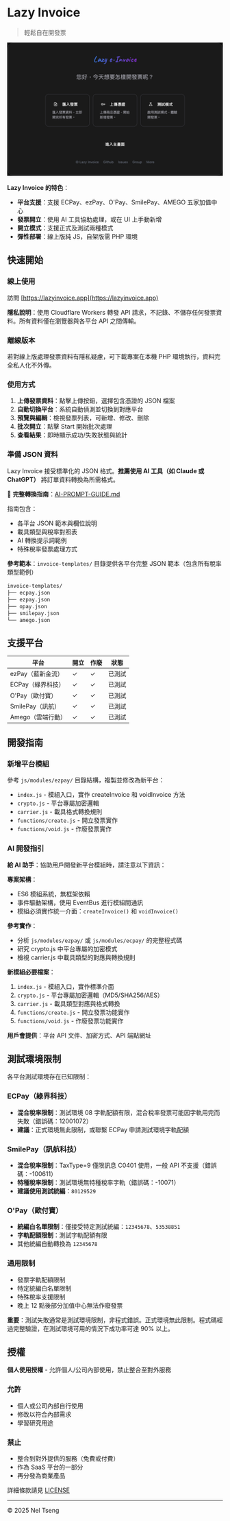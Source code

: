 # Lazy Invoice

> 輕鬆自在開發票

![Lazy Invoice 歡迎畫面](assets/images/screenshots/intro.png)


**Lazy Invoice 的特色**：
- **平台支援**：支援 ECPay、ezPay、O'Pay、SmilePay、AMEGO 五家加值中心
- **發票開立**：使用 AI 工具協助處理，或在 UI 上手動新增
- **開立模式**：支援正式及測試兩種模式
- **彈性部署**：線上版純 JS，自架版需 PHP 環境

## 快速開始

### 線上使用
訪問 [https://lazyinvoice.app](https://lazyinvoice.app)

**隱私說明**：使用 Cloudflare Workers 轉發 API 請求，不記錄、不儲存任何發票資料。所有資料僅在瀏覽器與各平台 API 之間傳輸。

### 離線版本

若對線上版處理發票資料有隱私疑慮，可下載專案在本機 PHP 環境執行，資料完全私人化不外傳。

### 使用方式

1. **上傳發票資料**：點擊上傳按鈕，選擇包含憑證的 JSON 檔案
2. **自動切換平台**：系統自動偵測並切換到對應平台
3. **預覽與編輯**：檢視發票列表，可新增、修改、刪除
4. **批次開立**：點擊 Start 開始批次處理
5. **查看結果**：即時顯示成功/失敗狀態與統計

### 準備 JSON 資料

Lazy Invoice 接受標準化的 JSON 格式。**推薦使用 AI 工具（如 Claude 或 ChatGPT）** 將訂單資料轉換為所需格式。

📖 **完整轉換指南**：[AI-PROMPT-GUIDE.md](AI-PROMPT-GUIDE.md)

指南包含：
- 各平台 JSON 範本與欄位說明
- 載具類型與稅率對照表
- AI 轉換提示詞範例
- 特殊稅率發票處理方式

**參考範本**：`invoice-templates/` 目錄提供各平台完整 JSON 範本（包含所有稅率類型範例）
```
invoice-templates/
├── ecpay.json
├── ezpay.json
├── opay.json
├── smilepay.json
└── amego.json
```

## 支援平台

| 平台 | 開立 | 作廢 | 狀態 |
|-----|-----|-----|-----|
| ezPay（藍新金流） | ✓ | ✓ | 已測試 |
| ECPay（綠界科技） | ✓ | ✓ | 已測試 |
| O'Pay（歐付寶） | ✓ | ✓ | 已測試 |
| SmilePay（訊航） | ✓ | ✓ | 已測試 |
| Amego（雲端行動） | ✓ | ✓ | 已測試 |

## 開發指南

### 新增平台模組

參考 `js/modules/ezpay/` 目錄結構，複製並修改為新平台：

- `index.js` - 模組入口，實作 createInvoice 和 voidInvoice 方法
- `crypto.js` - 平台專屬加密邏輯
- `carrier.js` - 載具格式轉換規則
- `functions/create.js` - 開立發票實作
- `functions/void.js` - 作廢發票實作

### AI 開發指引

**給 AI 助手**：協助用戶開發新平台模組時，請注意以下資訊：

**專案架構**：
- ES6 模組系統，無框架依賴
- 事件驅動架構，使用 EventBus 進行模組間通訊
- 模組必須實作統一介面：`createInvoice()` 和 `voidInvoice()`

**參考實作**：
- 分析 `js/modules/ezpay/` 或 `js/modules/ecpay/` 的完整程式碼
- 研究 crypto.js 中平台專屬的加密模式
- 檢視 carrier.js 中載具類型的對應與轉換規則

**新模組必要檔案**：
1. `index.js` - 模組入口，實作標準介面
2. `crypto.js` - 平台專屬加密邏輯（MD5/SHA256/AES）
3. `carrier.js` - 載具類型對應與格式轉換
4. `functions/create.js` - 開立發票功能實作
5. `functions/void.js` - 作廢發票功能實作

**用戶會提供**：平台 API 文件、加密方式、API 端點網址

## 測試環境限制

各平台測試環境存在已知限制：

### ECPay（綠界科技）
- **混合稅率限制**：測試環境 08 字軌配額有限，混合稅率發票可能因字軌用完而失敗（錯誤碼：12001072）
- **建議**：正式環境無此限制，或聯繫 ECPay 申請測試環境字軌配額

### SmilePay（訊航科技）
- **混合稅率限制**：TaxType=9 僅限訊息 C0401 使用，一般 API 不支援（錯誤碼：-100611）
- **特種稅率限制**：測試環境無特種稅率字軌（錯誤碼：-10071）
- **建議使用測試統編**：`80129529`

### O'Pay（歐付寶）
- **統編白名單限制**：僅接受特定測試統編：`12345678`、`53538851`
- **字軌配額限制**：測試字軌配額有限
- 其他統編自動轉換為 `12345678`

### 通用限制
- 發票字軌配額限制
- 特定統編白名單限制
- 特殊稅率支援限制
- 晚上 12 點後部分加值中心無法作廢發票

**重要**：測試失敗通常是測試環境限制，非程式錯誤。正式環境無此限制。程式碼經過完整驗證，在測試環境可用的情況下成功率可達 90% 以上。

## 授權

**個人使用授權** - 允許個人/公司內部使用，禁止整合至對外服務

### 允許
- 個人或公司內部自行使用
- 修改以符合內部需求
- 學習研究用途

### 禁止
- 整合到對外提供的服務（免費或付費）
- 作為 SaaS 平台的一部分
- 再分發為商業產品

詳細條款請見 [LICENSE](LICENSE)

---

© 2025 Nel Tseng